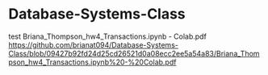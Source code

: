 # Database-Systems-Class

test
Briana_Thompson_hw4_Transactions.ipynb - Colab.pdf
https://github.com/brianat094/Database-Systems-Class/blob/09427b92fd24d25cd26521d0a08ecc2ee5a54a83/Briana_Thompson_hw4_Transactions.ipynb%20-%20Colab.pdf
